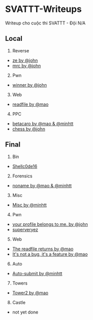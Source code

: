 # SVATTT-Writeups
Writeup cho cuộc thi SVATTT - Đội N/A

## Local
1. Reverse
  - [ze by @john](/local/re/ze)
  - [mrc by @john](/local/re/mrc)
2. Pwn
  - [winner by @john](/local/winner)
3. Web
  - [readfile by @mao](/local/web/readfile)
4. PPC
  - [betacaro by @mao & @minhtt](/local/ppc/betacaro)
  - [chess by @john](/local/ppc/chess)

## Final
1. Bin
  - [Shellc0de16]()
2. Forensics
  - [noname by @mao & @minhtt](/final/forensics/noname)
3. Misc
  - [Misc by @minhtt](/finals/misc)
4. Pwn
  - [your profile belongs to me. by @john]()
  - [superveryez]()
5. Web
  - [The readfile returns by @mao]()
  - [It's not a bug, it's a feature by @mao]()
6. Auto
  - [Auto-submit by @minhtt](/finals/decoy.py)
7. Towers
  - [Tower2 by @mao](/finals/tower/tower2)
8. Castle
  - not yet done
